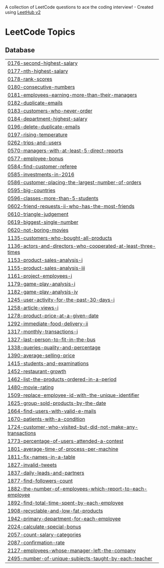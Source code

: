 A collection of LeetCode questions to ace the coding interview! - Created using [LeetHub v2](https://github.com/arunbhardwaj/LeetHub-2.0)
<!---LeetCode Topics Start-->
# LeetCode Topics
## Database
|  |
| ------- |
| [0176-second-highest-salary](https://github.com/young2good/leetcode/tree/master/0176-second-highest-salary) |
| [0177-nth-highest-salary](https://github.com/young2good/leetcode/tree/master/0177-nth-highest-salary) |
| [0178-rank-scores](https://github.com/young2good/leetcode/tree/master/0178-rank-scores) |
| [0180-consecutive-numbers](https://github.com/young2good/leetcode/tree/master/0180-consecutive-numbers) |
| [0181-employees-earning-more-than-their-managers](https://github.com/young2good/leetcode/tree/master/0181-employees-earning-more-than-their-managers) |
| [0182-duplicate-emails](https://github.com/young2good/leetcode/tree/master/0182-duplicate-emails) |
| [0183-customers-who-never-order](https://github.com/young2good/leetcode/tree/master/0183-customers-who-never-order) |
| [0184-department-highest-salary](https://github.com/young2good/leetcode/tree/master/0184-department-highest-salary) |
| [0196-delete-duplicate-emails](https://github.com/young2good/leetcode/tree/master/0196-delete-duplicate-emails) |
| [0197-rising-temperature](https://github.com/young2good/leetcode/tree/master/0197-rising-temperature) |
| [0262-trips-and-users](https://github.com/young2good/leetcode/tree/master/0262-trips-and-users) |
| [0570-managers-with-at-least-5-direct-reports](https://github.com/young2good/leetcode/tree/master/0570-managers-with-at-least-5-direct-reports) |
| [0577-employee-bonus](https://github.com/young2good/leetcode/tree/master/0577-employee-bonus) |
| [0584-find-customer-referee](https://github.com/young2good/leetcode/tree/master/0584-find-customer-referee) |
| [0585-investments-in-2016](https://github.com/young2good/leetcode/tree/master/0585-investments-in-2016) |
| [0586-customer-placing-the-largest-number-of-orders](https://github.com/young2good/leetcode/tree/master/0586-customer-placing-the-largest-number-of-orders) |
| [0595-big-countries](https://github.com/young2good/leetcode/tree/master/0595-big-countries) |
| [0596-classes-more-than-5-students](https://github.com/young2good/leetcode/tree/master/0596-classes-more-than-5-students) |
| [0602-friend-requests-ii-who-has-the-most-friends](https://github.com/young2good/leetcode/tree/master/0602-friend-requests-ii-who-has-the-most-friends) |
| [0610-triangle-judgement](https://github.com/young2good/leetcode/tree/master/0610-triangle-judgement) |
| [0619-biggest-single-number](https://github.com/young2good/leetcode/tree/master/0619-biggest-single-number) |
| [0620-not-boring-movies](https://github.com/young2good/leetcode/tree/master/0620-not-boring-movies) |
| [1135-customers-who-bought-all-products](https://github.com/young2good/leetcode/tree/master/1135-customers-who-bought-all-products) |
| [1136-actors-and-directors-who-cooperated-at-least-three-times](https://github.com/young2good/leetcode/tree/master/1136-actors-and-directors-who-cooperated-at-least-three-times) |
| [1153-product-sales-analysis-i](https://github.com/young2good/leetcode/tree/master/1153-product-sales-analysis-i) |
| [1155-product-sales-analysis-iii](https://github.com/young2good/leetcode/tree/master/1155-product-sales-analysis-iii) |
| [1161-project-employees-i](https://github.com/young2good/leetcode/tree/master/1161-project-employees-i) |
| [1179-game-play-analysis-i](https://github.com/young2good/leetcode/tree/master/1179-game-play-analysis-i) |
| [1182-game-play-analysis-iv](https://github.com/young2good/leetcode/tree/master/1182-game-play-analysis-iv) |
| [1245-user-activity-for-the-past-30-days-i](https://github.com/young2good/leetcode/tree/master/1245-user-activity-for-the-past-30-days-i) |
| [1258-article-views-i](https://github.com/young2good/leetcode/tree/master/1258-article-views-i) |
| [1278-product-price-at-a-given-date](https://github.com/young2good/leetcode/tree/master/1278-product-price-at-a-given-date) |
| [1292-immediate-food-delivery-ii](https://github.com/young2good/leetcode/tree/master/1292-immediate-food-delivery-ii) |
| [1317-monthly-transactions-i](https://github.com/young2good/leetcode/tree/master/1317-monthly-transactions-i) |
| [1327-last-person-to-fit-in-the-bus](https://github.com/young2good/leetcode/tree/master/1327-last-person-to-fit-in-the-bus) |
| [1338-queries-quality-and-percentage](https://github.com/young2good/leetcode/tree/master/1338-queries-quality-and-percentage) |
| [1390-average-selling-price](https://github.com/young2good/leetcode/tree/master/1390-average-selling-price) |
| [1415-students-and-examinations](https://github.com/young2good/leetcode/tree/master/1415-students-and-examinations) |
| [1452-restaurant-growth](https://github.com/young2good/leetcode/tree/master/1452-restaurant-growth) |
| [1462-list-the-products-ordered-in-a-period](https://github.com/young2good/leetcode/tree/master/1462-list-the-products-ordered-in-a-period) |
| [1480-movie-rating](https://github.com/young2good/leetcode/tree/master/1480-movie-rating) |
| [1509-replace-employee-id-with-the-unique-identifier](https://github.com/young2good/leetcode/tree/master/1509-replace-employee-id-with-the-unique-identifier) |
| [1625-group-sold-products-by-the-date](https://github.com/young2good/leetcode/tree/master/1625-group-sold-products-by-the-date) |
| [1664-find-users-with-valid-e-mails](https://github.com/young2good/leetcode/tree/master/1664-find-users-with-valid-e-mails) |
| [1670-patients-with-a-condition](https://github.com/young2good/leetcode/tree/master/1670-patients-with-a-condition) |
| [1724-customer-who-visited-but-did-not-make-any-transactions](https://github.com/young2good/leetcode/tree/master/1724-customer-who-visited-but-did-not-make-any-transactions) |
| [1773-percentage-of-users-attended-a-contest](https://github.com/young2good/leetcode/tree/master/1773-percentage-of-users-attended-a-contest) |
| [1801-average-time-of-process-per-machine](https://github.com/young2good/leetcode/tree/master/1801-average-time-of-process-per-machine) |
| [1811-fix-names-in-a-table](https://github.com/young2good/leetcode/tree/master/1811-fix-names-in-a-table) |
| [1827-invalid-tweets](https://github.com/young2good/leetcode/tree/master/1827-invalid-tweets) |
| [1837-daily-leads-and-partners](https://github.com/young2good/leetcode/tree/master/1837-daily-leads-and-partners) |
| [1877-find-followers-count](https://github.com/young2good/leetcode/tree/master/1877-find-followers-count) |
| [1882-the-number-of-employees-which-report-to-each-employee](https://github.com/young2good/leetcode/tree/master/1882-the-number-of-employees-which-report-to-each-employee) |
| [1892-find-total-time-spent-by-each-employee](https://github.com/young2good/leetcode/tree/master/1892-find-total-time-spent-by-each-employee) |
| [1908-recyclable-and-low-fat-products](https://github.com/young2good/leetcode/tree/master/1908-recyclable-and-low-fat-products) |
| [1942-primary-department-for-each-employee](https://github.com/young2good/leetcode/tree/master/1942-primary-department-for-each-employee) |
| [2024-calculate-special-bonus](https://github.com/young2good/leetcode/tree/master/2024-calculate-special-bonus) |
| [2057-count-salary-categories](https://github.com/young2good/leetcode/tree/master/2057-count-salary-categories) |
| [2087-confirmation-rate](https://github.com/young2good/leetcode/tree/master/2087-confirmation-rate) |
| [2127-employees-whose-manager-left-the-company](https://github.com/young2good/leetcode/tree/master/2127-employees-whose-manager-left-the-company) |
| [2495-number-of-unique-subjects-taught-by-each-teacher](https://github.com/young2good/leetcode/tree/master/2495-number-of-unique-subjects-taught-by-each-teacher) |
<!---LeetCode Topics End-->